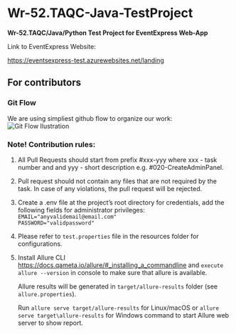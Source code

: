 # Wr-52.TAQC-Java-TestProject

**Wr-52.TAQC/Java/Python Test Project for EventExpress Web-App**

Link to EventExpress Website:

https://eventsexpress-test.azurewebsites.net/landing

## For contributors

### Git Flow

We are using simpliest github flow to organize our work:
![Git Flow Ilustration](https://github.com/servettonga/Wr-52.TAQC-Java-TestProject/assets/83537967/4a8b1c30-f6b1-402c-a19a-606290763481)

### Note! Contribution rules:

1. All Pull Requests should start from prefix #xxx-yyy where xxx - task number and and yyy - short description e.g. #020-CreateAdminPanel.
2. Pull request should not contain any files that are not required by the task. In case of any violations, the pull request will be rejected.
3. Create a .env file at the project’s root directory for credentials, add the following fields for administrator privileges:<br>
   `EMAIL="anyvalidemail@email.com"`<br>`PASSWORD="validpassword"`

4. Please refer to `test.properties` file in the resources folder for configurations.
5. Install Allure CLI https://docs.qameta.io/allure/#_installing_a_commandline and `execute allure --version` in console to make sure that allure is available.

    Allure results will be generated in `target/allure-results` folder (see `allure.properties`).

    Run `allure serve target/allure-results` for Linux/macOS or `allure serve target\allure-results` for Windows command to start Allure web server to show report.
